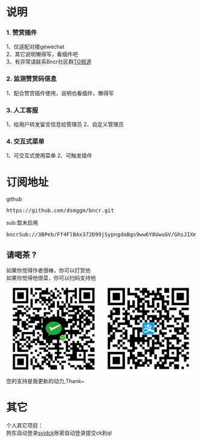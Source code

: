 # 说明
### 1. 赞赏插件
1、仅适配对接gewechat  
2、其它说明懒得写，看插件吧  
3、有异常请联系Bncr社区群[TG频道](https://t.me/BncrJS)  
### 2. 监测赞赏码信息
1、配合赞赏插件使用，说明也看插件，懒得写
### 3. 人工客服
1、给用户转发留言信息给管理员
2、自定义管理员
### 4. 交互式菜单
1、可交互式使用菜单
2、可触发插件

# 订阅地址
github
<pre>
https://github.com/dsmggm/bncr.git
</pre>
sub:暂未启用
<pre>
bncrSub://3BPeb/Ff4FlBAx372D99jSypngdaBgs9ww6Y8UwuGV/GhsJIXmNRFKrmSuDXYSDs7YcUlX16K9ecd44TJ62jNWv7ADd0aPZcc2coVc4BBSE=
</pre>

## 请喝茶 ?
如果你觉得作者很棒，你可以打赏他  
如果你觉得他很菜，你可以扫码支持他  
![给点钱花花](get_me_some_money.jpg)  
您的支持是我更新的动力,Thank~

# 其它
个人其它项目：  
狗东自动登录[svjdck](https://github.com/dsmggm/svjdck)账密自动登录提交ck到ql